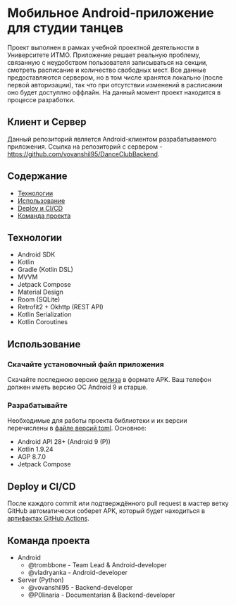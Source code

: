 # Мобильное Android-приложение для студии танцев
Проект выполнен в рамках учебной проектной деятельности в Университете ИТМО. 
Приложение решает реальную проблему, связанную с неудобством пользователя записываться на секции, смотреть расписание и количество свободных мест. Все данные предоставляются сервером, но в том числе хранятся локально (после первой авторизации), так что при отсутствии изменений в расписании оно будет доступлно оффлайн.
На данный момент проект находится в процессе разработки.

## Клиент и Сервер
Данный репозиторий является Android-клиентом разрабатываемого приложения.
Ссылка на репозиторий с сервером - https://github.com/vovanshil95/DanceClubBackend.

## Содержание
- [Технологии](#технологии)
- [Использование](#использование)
- [Deploy и CI/CD](#deploy-и-cicd)
- [Команда проекта](#команда-проекта)

## Технологии
- Android SDK
- Kotlin
- Gradle (Kotlin DSL)
- MVVM
- Jetpack Compose
- Material Design
- Room (SQLite)
- Retrofit2 + Okhttp (REST API)
- Kotlin Serialization
- Kotlin Coroutines

## Использование

### Скачайте установочный файл приложения
Скачайте последнюю версию [релиза](releases/latest) в формате APK. Ваш телефон должен иметь версию ОС Android 9 и старше. 

### Разрабатывайте
Необходимые для работы проекта библиотеки и их версии перечислены в [файле версий toml](gradle/libs.versions.toml).
Основное:
- Android API 28+ (Android 9 (P))
- Kotlin 1.9.24
- AGP 8.7.0
- Jetpack Compose

## Deploy и CI/CD
После каждого commit или подтверждённого pull request в мастер ветку GitHub автоматически соберет APK, который будет находиться в [артифактах GitHub Actions](actions/artifacts).

## Команда проекта
- Android
  - @trombbone - Team Lead & Android-developer
  - @vladryanka - Android-developer
- Server (Python)
  - @vovanshil95 - Backend-developer
  - @P0linaria - Documentarian & Backend-developer
